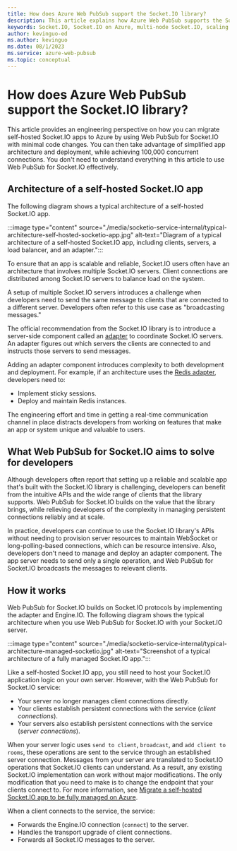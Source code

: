 ```yaml
---
title: How does Azure Web PubSub support the Socket.IO library?
description: This article explains how Azure Web PubSub supports the Socket.IO library.
keywords: Socket.IO, Socket.IO on Azure, multi-node Socket.IO, scaling Socket.IO
author: kevinguo-ed
ms.author: kevinguo
ms.date: 08/1/2023
ms.service: azure-web-pubsub
ms.topic: conceptual
---
```


# How does Azure Web PubSub support the Socket.IO library?

This article provides an engineering perspective on how you can migrate self-hosted Socket.IO apps to Azure by using Web PubSub for Socket.IO with minimal code changes. You can then take advantage of simplified app architecture and deployment, while achieving 100,000 concurrent connections. You don't need to understand everything in this article to use Web PubSub for Socket.IO effectively.

## Architecture of a self-hosted Socket.IO app

The following diagram shows a typical architecture of a self-hosted Socket.IO app.

:::image type="content" source="./media/socketio-service-internal/typical-architecture-self-hosted-socketio-app.jpg" alt-text="Diagram of a typical architecture of a self-hosted Socket.IO app, including clients, servers, a load balancer, and an adapter.":::

To ensure that an app is scalable and reliable, Socket.IO users often have an architecture that involves multiple Socket.IO servers. Client connections are distributed among Socket.IO servers to balance load on the system.

A setup of multiple Socket.IO servers introduces a challenge when developers need to send the same message to clients that are connected to a different server. Developers often refer to this use case as "broadcasting messages."

The official recommendation from the Socket.IO library is to introduce a server-side component called an [adapter](https://socket.io/docs/v4/using-multiple-nodes/) to coordinate Socket.IO servers. An adapter figures out which servers the clients are connected to and instructs those servers to send messages.

Adding an adapter component introduces complexity to both development and deployment. For example, if an architecture uses the [Redis adapter](https://socket.io/docs/v4/redis-adapter/), developers need to:

- Implement sticky sessions.
- Deploy and maintain Redis instances.

The engineering effort and time in getting a real-time communication channel in place distracts developers from working on features that make an app or system unique and valuable to users.

## What Web PubSub for Socket.IO aims to solve for developers

Although developers often report that setting up a reliable and scalable app that's built with the Socket.IO library is challenging, developers can benefit from the intuitive APIs and the wide range of clients that the library supports. Web PubSub for Socket.IO builds on the value that the library brings, while relieving developers of the complexity in managing persistent connections reliably and at scale.

In practice, developers can continue to use the Socket.IO library's APIs without needing to provision server resources to maintain WebSocket or long-polling-based connections, which can be resource intensive. Also, developers don't need to manage and deploy an adapter component. The app server needs to send only a single operation, and Web PubSub for Socket.IO broadcasts the messages to relevant clients.

## How it works

Web PubSub for Socket.IO builds on Socket.IO protocols by implementing the adapter and Engine.IO. The following diagram shows the typical architecture when you use Web PubSub for Socket.IO with your Socket.IO server.

:::image type="content" source="./media/socketio-service-internal/typical-architecture-managed-socketio.jpg" alt-text="Screenshot of a typical architecture of a fully managed Socket.IO app.":::

Like a self-hosted Socket.IO app, you still need to host your Socket.IO application logic on your own server. However, with the Web PubSub for Socket.IO service:

- Your server no longer manages client connections directly.
- Your clients establish persistent connections with the service (*client connections*).
- Your servers also establish persistent connections with the service (*server connections*).

When your server logic uses `send to client`, `broadcast`, and `add client to rooms`, these operations are sent to the service through an established server connection. Messages from your server are translated to Socket.IO operations that Socket.IO clients can understand. As a result, any existing Socket.IO implementation can work without major modifications. The only modification that you need to make is to change the endpoint that your clients connect to. For more information, see [Migrate a self-hosted Socket.IO app to be fully managed on Azure](./socketio-migrate-from-self-hosted.md).

When a client connects to the service, the service:

- Forwards the Engine.IO connection (`connect`) to the server.
- Handles the transport upgrade of client connections.
- Forwards all Socket.IO messages to the server.
